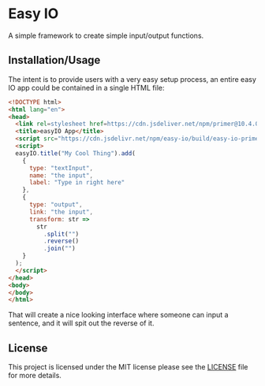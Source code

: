 # Easy IO
A simple framework to create simple input/output functions.

## Installation/Usage
The intent is to provide users with a very easy setup process, an entire easy IO app
could be contained in a single HTML file:
```html
<!DOCTYPE html>
<html lang="en">
<head>
  <link rel=stylesheet href=https://cdn.jsdeliver.net/npm/primer@10.4.0/build/build.css>
  <title>easyIO App</title>
  <script src="https://cdn.jsdelivr.net/npm/easy-io/build/easy-io-primer.min.js"></script>
  <script>
  easyIO.title("My Cool Thing").add(
    {
      type: "textInput",
      name: "the input",
      label: "Type in right here"
    },
    {
      type: "output",
      link: "the input",
      transform: str =>
        str
          .split("")
          .reverse()
          .join("")
    }
  );
  </script>
</head>
<body>
</body>
</html>
```

That will create a nice looking interface where someone can input a sentence,
and it will spit out the reverse of it.

## License
This project is licensed under the MIT license please see the [LICENSE](LICENSE)
file for more details.
